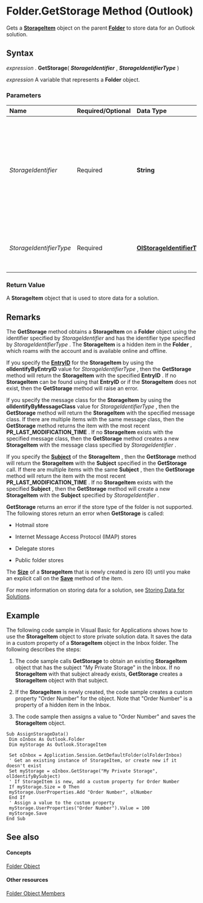 
# Folder.GetStorage Method (Outlook)

Gets a  **[StorageItem](41776bc3-b838-2755-fd6b-3b5012fb9ae5.md)** object on the parent **[Folder](3cf6cda8-6d70-666e-2643-9d9c5b9cacfc.md)** to store data for an Outlook solution.


## Syntax

 _expression_ . **GetStorage**( **_StorageIdentifier_** , **_StorageIdentifierType_** )

 _expression_ A variable that represents a **Folder** object.


### Parameters



|**Name**|**Required/Optional**|**Data Type**|**Description**|
|:-----|:-----|:-----|:-----|
| _StorageIdentifier_|Required| **String**|An identifier for the  **StorageItem** object; depending on the identifier type, the value can represent an Entry ID, a message class, or a subject.|
| _StorageIdentifierType_|Required| **[OlStorageIdentifierType](14283b38-6a0d-2954-bffe-87c36af27b2c.md)**|Specifies the type of identifier for the  **StorageItem** object.|

### Return Value

A  **StorageItem** object that is used to store data for a solution.


## Remarks

The  **GetStorage** method obtains a **StorageItem** on a **Folder** object using the identifier specified by _StorageIdentifier_ and has the identifier type specified by _StorageIdentifierType_ . The **StorageItem** is a hidden item in the **Folder** , which roams with the account and is available online and offline.

If you specify the  **[EntryID](5489c6df-8bd5-db6a-9d06-abe224813feb.md)** for the **StorageItem** by using the **olIdentifyByEntryID** value for _StorageIdentifierType_ , then the **GetStorage** method will return the **StorageItem** with the specified **EntryID** . If no **StorageItem** can be found using that **EntryID** or if the **StorageItem** does not exist, then the **GetStorage** method will raise an error.

If you specify the message class for the  **StorageItem** by using the **olIdentifyByMessageClass** value for _StorageIdentifierType_ , then the **GetStorage** method will return the **StorageItem** with the specified message class. If there are multiple items with the same message class, then the **GetStorage** method returns the item with the most recent **PR_LAST_MODIFICATION_TIME** . If no **StorageItem** exists with the specified message class, then the **GetStorage** method creates a new **StorageItem** with the message class specified by _StorageIdentifier_ .

If you specify the  **[Subject](50533838-ad7a-ce4a-4b9e-7923d2868c41.md)** of the **StorageItem** , then the **GetStorage** method will return the **StorageItem** with the **Subject** specified in the **GetStorage** call. If there are multiple items with the same **Subject** , then the **GetStorage** method will return the item with the most recent **PR_LAST_MODIFICATION_TIME** . If no **StorageItem** exists with the specified **Subject** , then the **GetStorage** method will create a new **StorageItem** with the **Subject** specified by _StorageIdentifier_ .

 **GetStorage** returns an error if the store type of the folder is not supported. The following stores return an error when **GetStorage** is called:


- Hotmail store
    
- Internet Message Access Protocol (IMAP) stores
    
- Delegate stores
    
- Public folder stores
    


The  **[Size](7bf2fd39-8705-aa1b-af76-a3a21073d152.md)** of a **StorageItem** that is newly created is zero (0) until you make an explicit call on the **[Save](9462a342-294a-175e-7e8f-d416f0959f69.md)** method of the item.

For more information on storing data for a solution, see [Storing Data for Solutions](http://msdn.microsoft.com/library/58e69983-5718-4dde-64fc-858abd80c9e5%28Office.15%29.aspx).


## Example

The following code sample in Visual Basic for Applications shows how to use the  **StorageItem** object to store private solution data. It saves the data in a custom property of a **StorageItem** object in the Inbox folder. The following describes the steps:


1. The code sample calls  **GetStorage** to obtain an existing **StorageItem** object that has the subject "My Private Storage" in the Inbox. If no **StorageItem** with that subject already exists, **GetStorage** creates a **StorageItem** object with that subject.
    
2. If the  **StorageItem** is newly created, the code sample creates a custom property "Order Number" for the object. Note that "Order Number" is a property of a hidden item in the Inbox.
    
3. The code sample then assigns a value to "Order Number" and saves the  **StorageItem** object.
    





```
Sub AssignStorageData() 
 Dim oInbox As Outlook.Folder 
 Dim myStorage As Outlook.StorageItem 
 
 Set oInbox = Application.Session.GetDefaultFolder(olFolderInbox) 
 ' Get an existing instance of StorageItem, or create new if it doesn't exist 
 Set myStorage = oInbox.GetStorage("My Private Storage", olIdentifyBySubject) 
 ' If StorageItem is new, add a custom property for Order Number 
 If myStorage.Size = 0 Then 
 myStorage.UserProperties.Add "Order Number", olNumber 
 End If 
 ' Assign a value to the custom property 
 myStorage.UserProperties("Order Number").Value = 100 
 myStorage.Save 
End Sub 

```


## See also


#### Concepts


[Folder Object](3cf6cda8-6d70-666e-2643-9d9c5b9cacfc.md)
#### Other resources


[Folder Object Members](788acd42-377a-1803-7713-50e45086e2d1.md)
